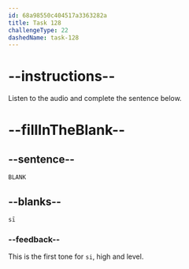 ```yaml
---
id: 68a98550c404517a3363282a
title: Task 128
challengeType: 22
dashedName: task-128
---
```


<!-- (Audio) A: sī -->

# --instructions--

Listen to the audio and complete the sentence below.

# --fillInTheBlank--

## --sentence--

`BLANK`

## --blanks--

`sī`

### --feedback--

This is the first tone for `si`, high and level.
